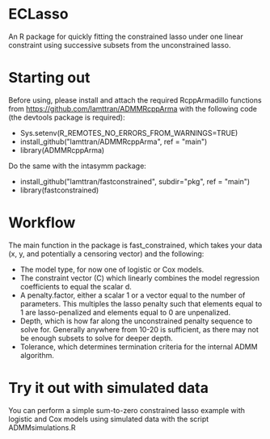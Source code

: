# ECLasso
An R package for quickly fitting the constrained lasso under one linear constraint using successive subsets from the unconstrained lasso.

# Starting out
Before using, please install and attach the required RcppArmadillo functions from https://github.com/lamttran/ADMMRcppArma with the following code (the devtools package is required):
- Sys.setenv(R_REMOTES_NO_ERRORS_FROM_WARNINGS=TRUE)
- install_github("lamttran/ADMMRcppArma", ref = "main") 
- library(ADMMRcppArma)

Do the same with the intasymm package:
- install_github("lamttran/fastconstrained", subdir="pkg", ref = "main") 
- library(fastconstrained)

# Workflow
The main function in the package is fast_constrained, which takes your data (x, y, and potentially a censoring vector) and the following:
- The model type, for now one of logistic or Cox models.
- The constraint vector (C) which linearly combines the model regression coefficients to equal the scalar d.
- A penalty.factor, either a scalar 1 or a vector equal to the number of parameters. This multiples the lasso penalty such that elements equal to 1 are lasso-penalized and elements equal to 0 are unpenalized.
- Depth, which is how far along the unconstrained penalty sequence to solve for. Generally anywhere from 10-20 is sufficient, as there may not be enough subsets to solve for deeper depth.
- Tolerance, which determines termination criteria for the internal ADMM algorithm.

# Try it out with simulated data
You can perform a simple sum-to-zero constrained lasso example with logistic and Cox models using simulated data with the script ADMMsimulations.R
